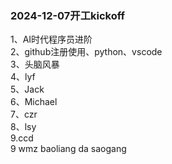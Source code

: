 ### 2024-12-07开工kickoff

1、AI时代程序员进阶 </br>
2、github注册使用、python、vscode </br>
3、头脑风暴 </br>
4、lyf</br>
5、Jack</br>
6、Michael</br>
7、czr</br>
8、lsy</br>
9.ccd</br>
9 wmz
baoliang da saogang
